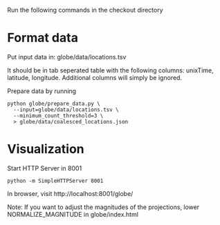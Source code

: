 Run the following commands in the checkout directory

# Format data
Put input data in: globe/data/locations.tsv

It should be in tab seperated table with the following columns: unixTime, latitude, longitude.
Additional columns will simply be ignored.

Prepare data by running
```
python globe/prepare_data.py \
  --input=globe/data/locations.tsv \
  --minimum_count_threshold=3 \
  > globe/data/coalesced_locations.json
```

# Visualization
Start HTTP Server in 8001
```
python -m SimpleHTTPServer 8001
```

In browser, visit http://localhost:8001/globe/

Note: If you want to adjust the magnitudes of the projections, lower NORMALIZE_MAGNITUDE in globe/index.html


